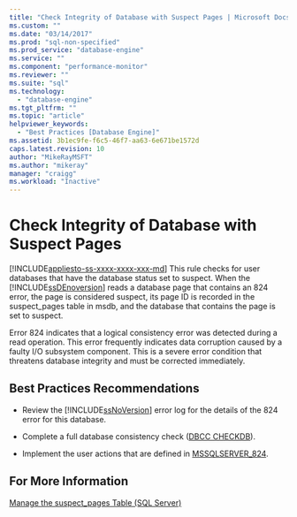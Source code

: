 ```yaml
---
title: "Check Integrity of Database with Suspect Pages | Microsoft Docs"
ms.custom: ""
ms.date: "03/14/2017"
ms.prod: "sql-non-specified"
ms.prod_service: "database-engine"
ms.service: ""
ms.component: "performance-monitor"
ms.reviewer: ""
ms.suite: "sql"
ms.technology: 
  - "database-engine"
ms.tgt_pltfrm: ""
ms.topic: "article"
helpviewer_keywords: 
  - "Best Practices [Database Engine]"
ms.assetid: 3b1ec9fe-f6c5-46f7-aa63-6e671be1572d
caps.latest.revision: 10
author: "MikeRayMSFT"
ms.author: "mikeray"
manager: "craigg"
ms.workload: "Inactive"
---
```

# Check Integrity of Database with Suspect Pages
[!INCLUDE[appliesto-ss-xxxx-xxxx-xxx-md](../../includes/appliesto-ss-xxxx-xxxx-xxx-md.md)]
  This rule checks for user databases that have the database status set to suspect. When the [!INCLUDE[ssDEnoversion](../../includes/ssdenoversion-md.md)] reads a database page that contains an 824 error, the page is considered suspect, its page ID is recorded in the suspect_pages table in msdb, and the database that contains the page is set to suspect.  
  
 Error 824 indicates that a logical consistency error was detected during a read operation. This error frequently indicates data corruption caused by a faulty I/O subsystem component. This is a severe error condition that threatens database integrity and must be corrected immediately.  
  
## Best Practices Recommendations  
  
-   Review the [!INCLUDE[ssNoVersion](../../includes/ssnoversion-md.md)] error log for the details of the 824 error for this database.  
  
-   Complete a full database consistency check ([DBCC CHECKDB](../../t-sql/database-console-commands/dbcc-checkdb-transact-sql.md)).  
  
-   Implement the user actions that are defined in [MSSQLSERVER_824](http://go.microsoft.com/fwlink/?LinkId=81397).  
  
## For More Information  
 [Manage the suspect_pages Table &#40;SQL Server&#41;](../../relational-databases/backup-restore/manage-the-suspect-pages-table-sql-server.md)  
  
  
